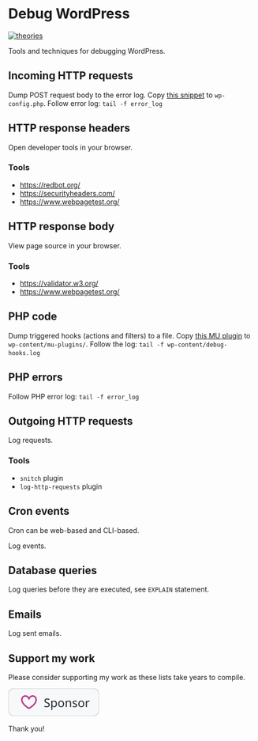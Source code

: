 # Debug WordPress

[![theories](https://img.shields.io/badge/more-theories-purple)](https://github.com/stars/szepeviktor/lists/theory)

Tools and techniques for debugging WordPress.

## Incoming HTTP requests

Dump POST request body to the error log.
Copy [this snippet][debug-post-requests] to `wp-config.php`.
Follow error log: `tail -f error_log`

## HTTP response headers

Open developer tools in your browser.

### Tools

- https://redbot.org/
- https://securityheaders.com/
- https://www.webpagetest.org/

## HTTP response body

View page source in your browser.

### Tools

- https://validator.w3.org/
- https://www.webpagetest.org/

## PHP code

Dump triggered hooks (actions and filters) to a file.
Copy [this MU plugin][debug-hooks] to `wp-content/mu-plugins/`.
Follow the log: `tail -f wp-content/debug-hooks.log`

## PHP errors

Follow PHP error log: `tail -f error_log`

## Outgoing HTTP requests

Log requests.

### Tools

- `snitch` plugin
- `log-http-requests` plugin

## Cron events

Cron can be web-based and CLI-based.

Log events.

## Database queries

Log queries before they are executed, see `EXPLAIN` statement.

## Emails

Log sent emails.

## Support my work

Please consider supporting my work as these lists take years to compile.

[![Sponsor](https://github.com/szepeviktor/.github/raw/master/.github/assets/github-like-sponsor-button.svg)](https://github.com/sponsors/szepeviktor)

Thank you!

[debug-post-requests]: https://github.com/szepeviktor/wordpress-website-lifecycle/blob/master/debug/debug-post-requests.php
[debug-hooks]: https://github.com/szepeviktor/wordpress-website-lifecycle/blob/master/debug/debug-hooks.php
